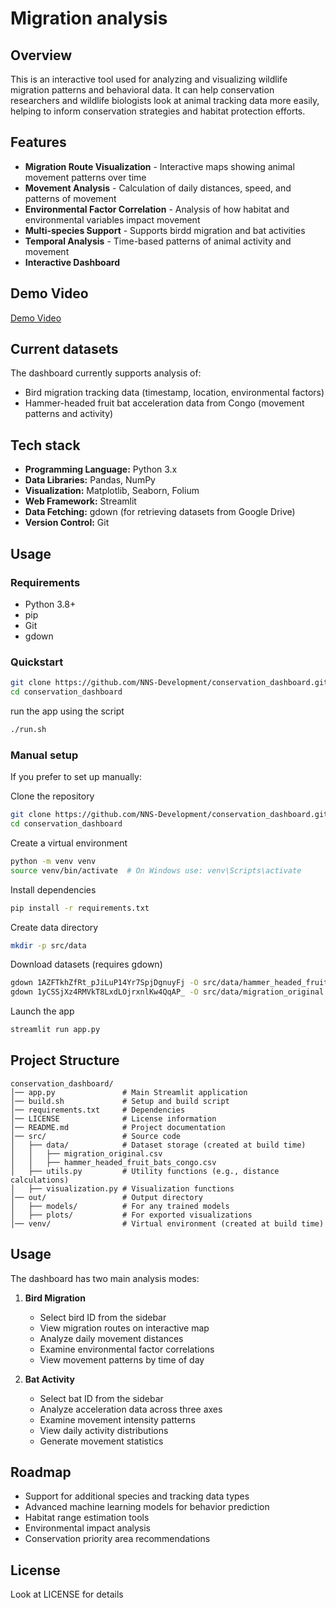 # Migration analysis

## Overview

This is an interactive tool used for analyzing and visualizing wildlife migration patterns and behavioral data. It can help conservation researchers and wildlife biologists look at animal tracking data more easily, helping to inform conservation strategies and habitat protection efforts.

## Features

- **Migration Route Visualization** - Interactive maps showing animal movement patterns over time
- **Movement Analysis** - Calculation of daily distances, speed, and patterns of movement
- **Environmental Factor Correlation** - Analysis of how habitat and environmental variables impact movement
- **Multi-species Support** - Supports birdd migration and bat activities 
- **Temporal Analysis** - Time-based patterns of animal activity and movement
- **Interactive Dashboard**
## Demo Video
[Demo Video](https://youtu.be/EojvVNg-Qgk)
## Current datasets

The dashboard currently supports analysis of:
- Bird migration tracking data (timestamp, location, environmental factors)
- Hammer-headed fruit bat acceleration data from Congo (movement patterns and activity)

## Tech stack

- **Programming Language:** Python 3.x
- **Data Libraries:** Pandas, NumPy
- **Visualization:** Matplotlib, Seaborn, Folium
- **Web Framework:** Streamlit
- **Data Fetching:** gdown (for retrieving datasets from Google Drive)
- **Version Control:** Git

## Usage

### Requirements

- Python 3.8+
- pip
- Git
- gdown

### Quickstart

```sh
git clone https://github.com/NNS-Development/conservation_dashboard.git
cd conservation_dashboard
```

run the app using the script
```sh
./run.sh
```

### Manual setup

If you prefer to set up manually:

Clone the repository
```sh
git clone https://github.com/NNS-Development/conservation_dashboard.git
cd conservation_dashboard
```

Create a virtual environment
```sh
python -m venv venv
source venv/bin/activate  # On Windows use: venv\Scripts\activate
```

Install dependencies
```sh
pip install -r requirements.txt
```

Create data directory
```sh
mkdir -p src/data
```

Download datasets (requires gdown)
```sh
gdown 1AZFTkhZfRt_pJiLuP14Yr7SpjDgnuyFj -O src/data/hammer_headed_fruit_bats_congo.csv
gdown 1yCSSjXz4RMVkT8LxdLOjrxnlKw4QqAP_ -O src/data/migration_original.csv
```

Launch the app
```sh
streamlit run app.py
```

## Project Structure

```
conservation_dashboard/
│── app.py               # Main Streamlit application
│── build.sh             # Setup and build script
│── requirements.txt     # Dependencies
│── LICENSE              # License information
│── README.md            # Project documentation
│── src/                 # Source code
│   ├── data/            # Dataset storage (created at build time)
│   │   ├── migration_original.csv
│   │   ├── hammer_headed_fruit_bats_congo.csv
│   ├── utils.py         # Utility functions (e.g., distance calculations)
│   ├── visualization.py # Visualization functions
│── out/                 # Output directory
│   ├── models/          # For any trained models
│   ├── plots/           # For exported visualizations
│── venv/                # Virtual environment (created at build time)
```

## Usage

The dashboard has two main analysis modes:

1. **Bird Migration**
   - Select bird ID from the sidebar
   - View migration routes on interactive map
   - Analyze daily movement distances
   - Examine environmental factor correlations
   - View movement patterns by time of day

2. **Bat Activity**
   - Select bat ID from the sidebar
   - Analyze acceleration data across three axes
   - Examine movement intensity patterns
   - View daily activity distributions
   - Generate movement statistics

## Roadmap

- Support for additional species and tracking data types
- Advanced machine learning models for behavior prediction
- Habitat range estimation tools
- Environmental impact analysis
- Conservation priority area recommendations

## License
Look at LICENSE for details
